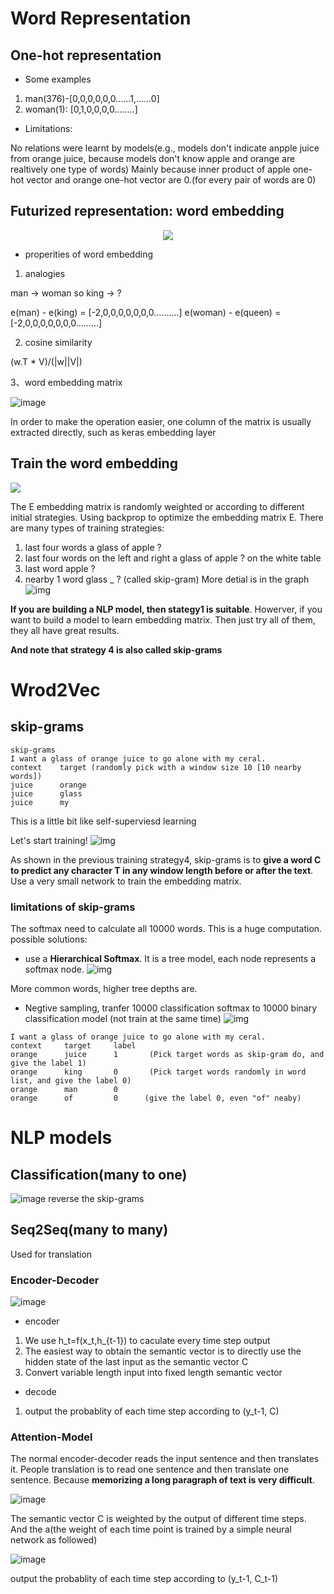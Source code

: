 # Word Representation

## One-hot representation
* Some examples
1. man(376)-[0,0,0,0,0,0......1,......0]
2. woman(1): [0,1,0,0,0,0........]
* Limitations:

No relations were learnt by models(e.g., models don't indicate anpple juice from orange juice, because models don't know apple and orange are realtively one type of words)
Mainly because inner product of apple one-hot vector and orange one-hot vector are 0.(for every pair of words are 0)

## Futurized representation: word embedding

<div align=center>
<img src="https://github.com/SuperrWu/Deep-Learning/blob/main/figures/word_embedding.PNG?raw=true">
</div>

* properities of word embedding
1. analogies

man -> woman  so king -> ?

e(man) - e(king) = [-2,0,0,0,0,0,0,0..........]
e(woman) - e(queen) = [-2,0,0,0,0,0,0,0.........]

2. cosine similarity

(w.T * V)/(|w||V|)

3、word embedding matrix

![image](https://user-images.githubusercontent.com/94330800/142990546-2e31293d-89a2-416a-8b49-97d650844b86.png)

In order to make the operation easier, one column of the matrix is usually extracted directly, such as keras embedding layer

## Train the word embedding
<div aligh=center>
  <img src="https://github.com/SuperrWu/Deep-Learning/blob/main/figures/Train_embedding.PNG?raw=true">
</div>

The E embedding matrix is randomly weighted or according to different initial strategies. Using backprop to optimize the embedding matrix E.
There are many types of training strategies:
1. last four words   a glass of apple ?
2. last four words on the left and right     a glass of apple ? on the white table
3. last word      apple ?
4. nearby 1 word        glass _ ? (called skip-gram)
More detial is in the graph
![img](https://github.com/SuperrWu/Deep-Learning/blob/main/figures/NLP_word_embeddin_context.PNG?raw=true)

**If you are building a NLP model, then stategy1 is suitable**. 
Howerver, if you want to build a model to learn embedding matrix. Then just try all of them, they all have great results.

**And note that strategy 4 is also called skip-grams**

# Wrod2Vec
## skip-grams
```
skip-grams
I want a glass of orange juice to go alone with my ceral.
context    target (randomly pick with a window size 10 [10 nearby words])
juice      orange
juice      glass
juice      my
```
This is a little bit like self-superviesd learning

Let's start training!
![img](https://github.com/SuperrWu/Deep-Learning/blob/main/figures/word2vec.PNG?raw=true)

As shown in the previous training strategy4, skip-grams is to **give a word C to predict any character T in any window length before or after the text**. Use a very small network to train the embedding matrix.

### limitations of skip-grams
The softmax need to calculate all 10000 words. This is a huge computation.
possible solutions:
* use a **Hierarchical Softmax**. It is a tree model, each node represents a softmax node.
![img](https://github.com/SuperrWu/Deep-Learning/blob/main/figures/problems%20_skip_grams.PNG?raw=true)

More common words, higher tree depths are.
* Negtive sampling, tranfer 10000 classification softmax to 10000 binary classification model (not train at the same time)
![img](https://github.com/SuperrWu/Deep-Learning/blob/main/figures/nlp_negtive_sampling.PNG?raw=true) 
```
I want a glass of orange juice to go alone with my ceral.
context     target     label
orange      juice      1       (Pick target words as skip-gram do, and give the label 1)
orange      king       0       (Pick target words randomly in word list, and give the label 0)
orange      man        0
orange      of         0      (give the label 0, even "of" neaby)
```

# NLP models
## Classification(many to one)
![image](https://user-images.githubusercontent.com/94330800/143184322-73a2b28e-4403-4c5b-acc7-7acf03be3604.png)
reverse the skip-grams
## Seq2Seq(many to many)
Used for translation
### Encoder-Decoder
![image](https://user-images.githubusercontent.com/94330800/143187023-448f4f07-4ae1-460c-98fb-28c23f96a348.png)
* encoder
1. We use h_t=f(x_t,h_{t-1}) to caculate every time step output
2. The easiest way to obtain the semantic vector is to directly use the hidden state of the last input as the semantic vector C
3. Convert variable length input into fixed length semantic vector
* decode
1. output the probablity of each time step according to (y_t-1, C)
### Attention-Model
The normal encoder-decoder reads the input sentence and then translates it. People translation is to read one sentence and then translate one sentence. Because **memorizing a long paragraph of text is very difficult**.

![image](https://user-images.githubusercontent.com/94330800/143191199-b0384cbf-9a1d-47d9-9ae7-8b32870f9e47.png)

The semantic vector C is weighted by the output of different time steps. And the a(the weight of each time point is trained by a simple neural network as followed)

![image](https://user-images.githubusercontent.com/94330800/143191056-3774c889-81ff-49ab-99b6-7cf8f7307425.png)

output the probablity of each time step according to (y_t-1, C_t-1)

